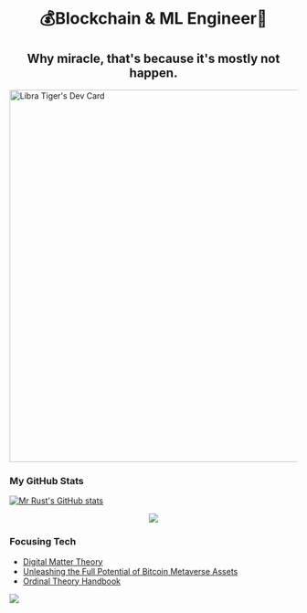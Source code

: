 <h1 align="center" font-weight="bold">
💰Blockchain & ML Engineer🧠<br/>

<h2 align="center" font-weight="bold">
Why miracle, that's because it's mostly not happen.
</h2>
</h1>

<a href="https://app.daily.dev/libraiger"><img src="https://api.daily.dev/devcards/v2/d6lWxrgg73SDHQBslU5eO.png?type=wide&r=bcx" width="652" alt="Libra Tiger's Dev Card"/></a>

### My GitHub Stats
<a href="http://www.github.com/libraiger"><img src="https://github-readme-stats.vercel.app/api?username=libraiger&show_icons=true&count_private=true&title_color=0891b2&text_color=ffffff&icon_color=0891b2&bg_color=1c1917&hide_border=true&theme=prussian&show=reviews,discussions_started,discussions_answered,prs_merged,prs_merged_percentage" alt="Mr Rust's GitHub stats" /></a>

<p align="center">
     <img src="https://capsule-render.vercel.app/api?type=waving&color=gradient&height=100&section=footer"/>
</p>

### Focusing Tech
- [Digital Matter Theory](https://digital-matter-theory.gitbook.io/)
- [Unleashing the Full Potential of Bitcoin Metaverse Assets](https://www.bitmap420.com/)
- [Ordinal Theory Handbook](https://docs.ordinals.com/)

<img align="left" src="https://visitor-badge.laobi.icu/badge?page_id=SkyCaptainess.SkyCaptainess" />
